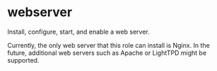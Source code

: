 webserver
=========

Install, configure, start, and enable a web server.

Currently, the only web server that this role can install is Nginx. In the
future, additional web servers such as Apache or LightTPD might be supported.
